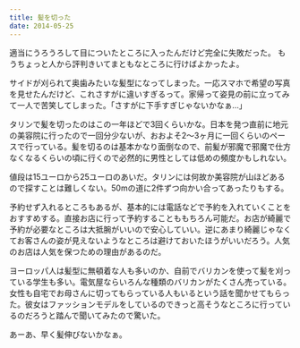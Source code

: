 ```yaml
---
title: 髪を切った
date: 2014-05-25
---
```


適当にうろうろして目についたところに入ったんだけど完全に失敗だった。
もうちょっと人から評判きいてまともなところに行けばよかったよ。

サイドが刈られて奥歯みたいな髪型になってしまった。一応スマホで希望の写真を見せたんだけど、これさすがに違いすぎるって。家帰って姿見の前に立ってみて一人で苦笑してしまった。「さすがに下手すぎじゃないかなぁ…」

タリンで髪を切ったのはこの一年ほどで3回くらいかな。日本を発つ直前に地元の美容院に行ったので一回分少ないが、おおよそ2〜3ヶ月に一回くらいのペースで行っている。髪を切るのは基本かなり面倒なので、前髪が邪魔で邪魔で仕方なくなるくらいの頃に行くので必然的に男性としては低めの頻度かもしれない。

値段は15ユーロから25ユーロのあいだ。タリンには何故か美容院が山ほどあるので探すことは難しくない。50mの道に2件ずつ向かい合ってあったりもする。

予約せず入れるところもあるが、基本的には電話などで予約を入れていくことをおすすめする。直接お店に行って予約することももちろん可能だ。お店が綺麗で予約が必要なところは大抵腕がいいので安心していい。逆にあまり綺麗じゃなくてお客さんの姿が見えないようなところは避けておいたほうがいいだろう。人気のお店は人気を保つための理由があるのだ。

ヨーロッパ人は髪型に無頓着な人も多いのか、自前でバリカンを使って髪を刈っている学生も多い。電気屋ならいろんな種類のバリカンがたくさん売っている。女性も自宅でお母さんに切ってもらっている人もいるという話を聞かせてもらった。彼女はファッションモデルをしているのできっと高そうなところに行っているのだろうと踏んで聞いてみたので驚いた。

あーあ、早く髪伸びないかなぁ。
